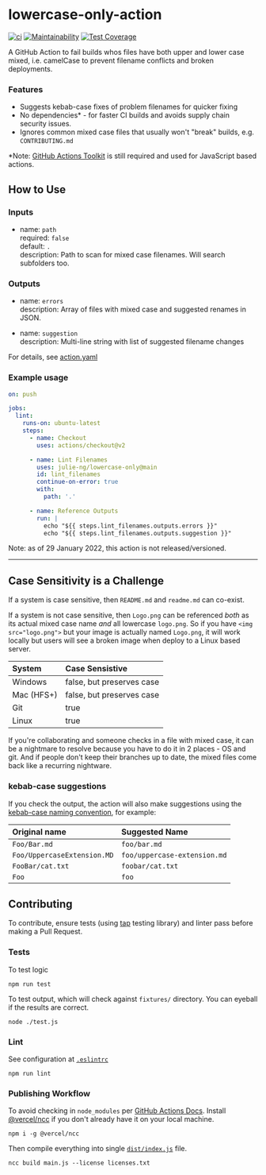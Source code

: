 # lowercase-only-action

[![ci](https://github.com/julie-ng/lowercase-only-action/actions/workflows/ci.yaml/badge.svg)](https://github.com/julie-ng/lowercase-only-action/actions/workflows/ci.yaml) 
[![Maintainability](https://api.codeclimate.com/v1/badges/d456de827d1bc27addb0/maintainability)](https://codeclimate.com/github/julie-ng/lowercase-only-action/maintainability)
[![Test Coverage](https://api.codeclimate.com/v1/badges/d456de827d1bc27addb0/test_coverage)](https://codeclimate.com/github/julie-ng/lowercase-only-action/test_coverage)

A GitHub Action to fail builds whos files have both upper and lower case mixed, i.e. camelCase to prevent filename conflicts and broken deployments.

### Features

- Suggests kebab-case fixes of problem filenames for quicker fixing
- No dependencies* - for faster CI builds and avoids supply chain security issues.
- Ignores common mixed case files that usually won't "break" builds, e.g. `CONTRIBUTING.md`

*Note: [GitHub Actions Toolkit](https://github.com/actions/toolkit) is still required and used for JavaScript based actions. 

## How to Use

### Inputs

- name: `path`  
  required: `false`  
	default: `.`  
	description: Path to scan for mixed case filenames. Will search subfolders too.	

### Outputs

- name: `errors`    
	description: Array of files with mixed case and suggested renames in JSON.

- name: `suggestion`   
	description: Multi-line string with list of suggested filename changes 

For details, see [action.yaml](./action.yaml)

### Example usage

```yaml
on: push

jobs:
  lint:
    runs-on: ubuntu-latest    
    steps:
      - name: Checkout
        uses: actions/checkout@v2

      - name: Lint Filenames
        uses: julie-ng/lowercase-only@main
        id: lint_filenames
        continue-on-error: true
        with:
          path: '.'

      - name: Reference Outputs
        run: |          
          echo "${{ steps.lint_filenames.outputs.errors }}"
          echo "${{ steps.lint_filenames.outputs.suggestion }}"
```

Note: as of 29 January 2022, this action is not released/versioned.

---

## Case Sensitivity is a Challenge

If a system is case sensitive, then `README.md` and `readme.md` can co-exist. 

If a system is not case sensitive, then `Logo.png` can be referenced _both_ as its actual mixed case name _and_ all lowercase `logo.png`. So if you have `<img src="logo.png">` but your image is actually named `Logo.png`, it will work locally but users will see a broken image when deploy to a Linux based server.

| System | Case Sensistive |
|:--|:--|
| Windows | false, but preserves case |
| Mac (HFS+) | false, but preserves case |
| Git | true |
| Linux | true |

If you're collaborating and someone checks in a file with mixed case, it can be a nightmare to resolve because you have to do it in 2 places - OS and git. And if people don't keep their branches up to date, the mixed files come back like a recurring nightware.

### kebab-case suggestions

If you check the output, the action will also make suggestions using the [kebab-case naming convention](https://en.wikipedia.org/wiki/Letter_case#Kebab_case), for example:

| Original name | Suggested Name |
|:--|:--|
| `Foo/Bar.md` | `foo/bar.md` |
| `Foo/UppercaseExtension.MD` | `foo/uppercase-extension.md` |
| `FooBar/cat.txt` | `foobar/cat.txt` |
| `Foo` | `foo` |

## Contributing

To contribute, ensure tests (using [tap](https://www.npmjs.com/package/tap) testing library) and linter pass before making a Pull Request.


### Tests

To test logic

```
npm run test
```

To test output, which will check against `fixtures/` directory. You can eyeball if the results are correct.

```
node ./test.js
```

### Lint

See configuration at [`.eslintrc`](./.eslintrc)

```
npm run lint
```

### Publishing Workflow

To avoid checking in `node_modules` per [GitHub Actions Docs](https://docs.github.com/en/actions/creating-actions/creating-a-javascript-action). Install [@vercel/ncc](https://github.com/vercel/ncc) if you don't already have it on your local machine.

```
npm i -g @vercel/ncc
```

Then compile everything into single [`dist/index.js`](./dist/index.js) file.

```
ncc build main.js --license licenses.txt
```